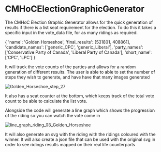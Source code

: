 # CMHoCElectionGraphicGenerator

The CMHoC Election Graphic Generator allows for the quick generation of results if there is a list seat requirement for the election. To do this it takes a specific input in the vote_data file, for as many ridings as required.

{ 'name': 'Golden Horseshoe',
    'final_results': [531801, 408861],
    'candidate_names': ['generic_CPC', 'generic_Liberal'],
    'party_names': ['Conservative Party of Canada', 'Liberal Party of Canada'],
    'short_name': ['CPC', 'LPC']
  }

It will track the vote counts of the parties and allows for a random generation of different results. The user is able to able to set the number of steps they wish to generate, and have have that many images generated 

![Golden_Horseshoe_step_27](https://github.com/user-attachments/assets/ab7a2f8f-df7a-4fba-9fc9-dd0004bb9e40)


It also has a seat counter at the bottom, which keeps track of the total vote count to be able to calculate the list vote.

Alongside the code will generate a line graph which shows the progression of the riding so you can watch the vote come in

![line_graph_riding_03_Golden_Horseshoe](https://github.com/user-attachments/assets/d011eade-9eab-4e3e-b2f5-bfd0e259ca58)

It will also generate an svg with the riding with the ridings coloured with the winner. It will also create a json file that can be used with the original svg in order to see ridings results mapped on their real life counterparts
